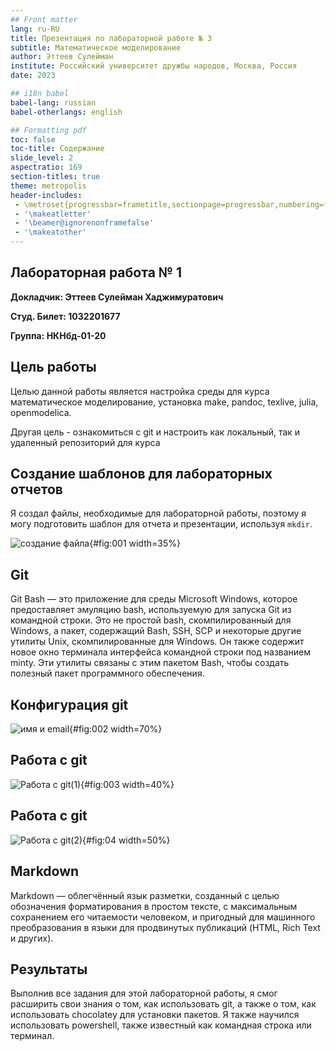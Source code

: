 ```yaml
---
## Front matter
lang: ru-RU
title: Презентация по лабораторной работе № 3
subtitle: Математическое моделирование
author: Эттеев Сулейман
institute: Российский университет дружбы народов, Москва, Россия
date: 2023

## i18n babel
babel-lang: russian
babel-otherlangs: english

## Formatting pdf
toc: false
toc-title: Содержание
slide_level: 2
aspectratio: 169
section-titles: true
theme: metropolis
header-includes:
 - \metroset{progressbar=frametitle,sectionpage=progressbar,numbering=fraction}
 - '\makeatletter'
 - '\beamer@ignorenonframefalse'
 - '\makeatother'
---
```

## Лабораторная работа № 1

**Докладчик: Эттеев Сулейман Хаджимуратович**

**Студ. Билет: 1032201677**

**Группа: НКНбд-01-20**

## Цель работы

Целью данной работы является настройка среды для курса математическое моделирование, установка make, pandoc, texlive, julia, openmodelica.

Другая цель - ознакомиться с git и настроить как локальный, так и удаленный репозиторий для курса

## Cоздание шаблонов для лабораторных отчетов

Я создал файлы, необходимые для лабораторной работы, поэтому я могу подготовить шаблон для отчета и презентации, используя `mkdir`.

![создание файла](image/1.jpg){#fig:001 width=35%}

## Git

Git Bash — это приложение для среды Microsoft Windows, которое предоставляет эмуляцию bash, используемую для запуска Git из командной строки. Это не простой bash, скомпилированный для Windows, а пакет, содержащий Bash, SSH, SCP и некоторые другие утилиты Unix, скомпилированные для Windows. Он также содержит новое окно терминала интерфейса командной строки под названием minty. Эти утилиты связаны с этим пакетом Bash, чтобы создать полезный пакет программного обеспечения.

## Конфигурация git

![имя и email](image/1.1.1.jpg){#fig:002 width=70%}

## Работа с git

![Работа с git(1)](image/1.4.2.jpg){#fig:003 width=40%}

## Работа с git

![Работа с git(2)](image/1.14.5.jpg){#fig:04 width=50%}

## Markdown

Markdown — облегчённый язык разметки, созданный с целью обозначения форматирования в простом тексте, с максимальным сохранением его читаемости человеком, и пригодный для машинного преобразования в языки для продвинутых публикаций (HTML, Rich Text и других).

## Результаты

Выполнив все задания для этой лабораторной работы, я смог расширить свои знания о том, как использовать git, а также о том, как использовать chocolatey для установки пакетов. Я также научился использовать powershell, также известный как командная строка или терминал.
